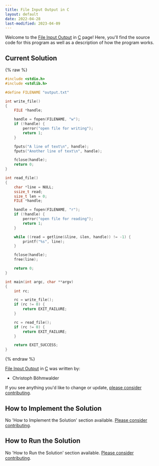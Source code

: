 ```yaml
---
title: File Input Output in C
layout: default
date: 2022-04-28
last-modified: 2023-04-09
---
```


Welcome to the [File Input Output](https://sampleprograms.io/projects/file-input-output) in [C](https://sampleprograms.io/languages/c) page! Here, you'll find the source code for this program as well as a description of how the program works.

## Current Solution

{% raw %}

```c
#include <stdio.h>
#include <stdlib.h>

#define FILENAME "output.txt"

int write_file()
{
    FILE *handle;

    handle = fopen(FILENAME, "w");
    if (!handle) {
        perror("open file for writing");
        return 1;
    }

    fputs("A line of text\n", handle);
    fputs("Another line of text\n", handle);

    fclose(handle);
    return 0;
}

int read_file()
{
    char *line = NULL;
    ssize_t read;
    size_t len = 0;
    FILE *handle;

    handle = fopen(FILENAME, "r");
    if (!handle) {
        perror("open file for reading");
        return 1;
    }

    while ((read = getline(&line, &len, handle)) != -1) {
        printf("%s", line);
    }

    fclose(handle);
    free(line);

    return 0;
}

int main(int argc, char **argv)
{
    int rc;

    rc = write_file();
    if (rc != 0) {
        return EXIT_FAILURE;
    }

    rc = read_file();
    if (rc != 0) {
        return EXIT_FAILURE;
    }

    return EXIT_SUCCESS;
}
```

{% endraw %}

[File Input Output](https://sampleprograms.io/projects/file-input-output) in [C](https://sampleprograms.io/languages/c) was written by:

- Christoph Böhmwalder

If you see anything you'd like to change or update, [please consider contributing](https://github.com/TheRenegadeCoder/sample-programs).

## How to Implement the Solution

No 'How to Implement the Solution' section available. [Please consider contributing](https://github.com/TheRenegadeCoder/sample-programs-website).

## How to Run the Solution

No 'How to Run the Solution' section available. [Please consider contributing](https://github.com/TheRenegadeCoder/sample-programs-website).